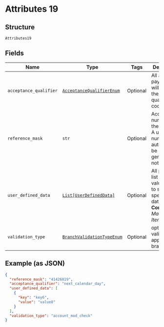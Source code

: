 
# Attributes 19

## Structure

`Attributes19`

## Fields

| Name | Type | Tags | Description |
|  --- | --- | --- | --- |
| `acceptance_qualifier` | [`AcceptanceQualifierEnum`](../../doc/models/acceptance-qualifier-enum.md) | Optional | All accepted payments will receive the matching qualifier code |
| `reference_mask` | `str` | Optional | Account number of the account. A unique number will automatically be generated if not provided. |
| `user_defined_data` | [`List[UserDefinedData]`](../../doc/models/user-defined-data.md) | Optional | All purpose list of key-value pairs to store specific data.<br>**Constraints**: *Maximum Items*: `5` |
| `validation_type` | [`BranchValidationTypeEnum`](../../doc/models/branch-validation-type-enum.md) | Optional | optional validation to apply to the branch |

## Example (as JSON)

```json
{
  "reference_mask": "41426819",
  "acceptance_qualifier": "next_calendar_day",
  "user_defined_data": [
    {
      "key": "key6",
      "value": "value8"
    }
  ],
  "validation_type": "account_mod_check"
}
```

